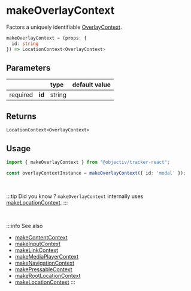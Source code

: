 # makeOverlayContext

Factors a uniquely identifiable [OverlayContext](/taxonomy/reference/location-contexts/OverlayContext.md).

```typescript
makeOverlayContext = (props: { 
  id: string
}) => LocationContext<OverlayContext>
```  

## Parameters
|          |        | type    | default value |
|:--------:|:-------|:--------|:--------------|
| required | **id** | string  |               |

## Returns
`LocationContext<OverlayContext>`

## Usage

```ts
import { makeOverlayContext } from "@objectiv/tracker-react";
```

```ts
const overlayContextInstance = makeOverlayContext({ id: 'modal' });
```

<br/>

:::tip Did you know ?
`makeOverlayContext` internally uses [makeLocationContext](/tracking/react/api-reference/common/factories/makeLocationContext.md).
:::

<br />

:::info See also
- [makeContentContext](/tracking/react/api-reference/common/factories/makeContentContext.md)
- [makeInputContext](/tracking/react/api-reference/common/factories/makeInputContext.md)
- [makeLinkContext](/tracking/react/api-reference/common/factories/makeLinkContext.md)
- [makeMediaPlayerContext](/tracking/react/api-reference/common/factories/makeMediaPlayerContext.md)
- [makeNavigationContext](/tracking/react/api-reference/common/factories/makeNavigationContext.md)
- [makePressableContext](/tracking/react/api-reference/common/factories/makePressableContext.md)
- [makeRootLocationContext](/tracking/react/api-reference/common/factories/makeRootLocationContext.md)
- [makeLocationContext](/tracking/react/api-reference/common/factories/makeLocationContext.md)
:::
